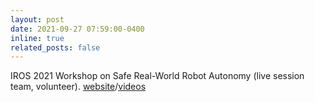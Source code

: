 ```yaml
---
layout: post
date: 2021-09-27 07:59:00-0400
inline: true
related_posts: false
---
```


IROS 2021 Workshop on Safe Real-World Robot Autonomy (live session team, volunteer). [website](https://www.dynsyslab.org/safe-real-world-robot-autonomy/)/[videos](https://www.youtube.com/watch?v=VmQJpplZqG4&ab_channel=DynamicSystemsLab)
